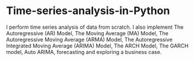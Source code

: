 # Time-series-analysis-in-Python
I perform time series analysis of data from scratch. I also implement The Autoregressive (AR) Model, The Moving Average (MA) Model, The Autoregressive Moving Average (ARMA) Model, The Autoregressive Integrated Moving Average (ARIMA) Model, The ARCH Model, The GARCH model, Auto ARIMA, forecasting and exploring a business case.
